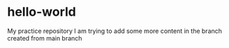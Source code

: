 # hello-world
My practice repository
I am trying to add some more content in the branch created from main branch

